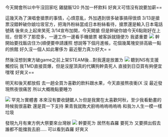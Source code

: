 今天開會所以中午沒回家吃
雞腿飯120
外加一杯飲料
好爽ㄡ可惜沒有說要加薪==

這幾天為了演唱會搶票的事情，心煩意亂，外加遇到很多破事搞得很煩
3/13是搶票沒錯幹破你娘垃圾官方，把海外粉絲當成日本粉絲看待，搶票還是輸入日本電話號碼
後來炎上起來笑死
3/14宣布加開，今天開搶
但是幹破你娘今天6點剛好在上班，但管不了那麼多，一邊工作一邊看手機搶票
被客訴就隨便ㄌ
我婆重要
![](https://cdn.jsdelivr.net/gh/photohost/picx-images-hosting@master/IMG_7305.58h4fqd60g.png)
幹開始要找飯店住ㄌ(順便要申請護照
想說等下個月進帳，花個幾萬塊安排高級一點的旅館
好久沒一個人如此奢侈ㄌ
最近壓力真ㄉ好大= =

然後沒想到東方破game之前上架STEAM後...對我還是放置ㄌ
![](https://cdn.jsdelivr.net/gh/photohost/picx-images-hosting@master/IMG_7308.64dlv6mugk.png)
聽到NS有支援觸控玩
我TMD直接買爆，但是沒屋頂真的代購狗幹貴死人
直接到日亞買有夠便宜
嘿嘿
好爽ㄡ==



明天和後天都放假
去一趟全買ㄌ喜歡的飲料跟水果，今天直接熬夜衝(X
沒
最近發現熬夜很痛苦
所以大概晚點要睡ㄌ



![](https://cdn.jsdelivr.net/gh/photohost/picx-images-hosting@master/IMG_7309.4n7gth2fg2.jpeg)
罕見ㄉ實體書
本來沒有要收鏈鋸人ㄉ但是我實在太喜歡阿秋，至少我看動畫的時候我很喜歡
還是買一下支持
果青我就敗犬廚嗚嗚嗚嗚嗚嗚
和我ㄉ人生一模一樣垃圾


發現九月有東方例大祭要來台灣辦
![](https://pbs.twimg.com/media/GIoomgvbYAAcCEY.jpg)
幹要死ㄌ
居然有森羅
要死ㄌ
又要擠出假去
誰都不能擋我去廚.....
可以看到森羅
好爽ㄡ